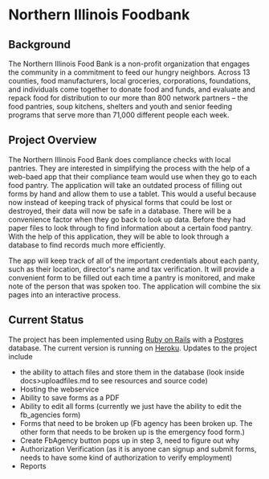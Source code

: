 # Northern Illinois Foodbank

## Background
The Northern Illinois Food Bank is a non-profit organization that engages the community in a commitment to feed our hungry neighbors. Across 13 counties, food manufacturers, local groceries, corporations, foundations, and individuals come together to donate food and funds, and evaluate and repack food for distribution to our more than 800 network partners – the food pantries, soup kitchens, shelters and youth and senior feeding programs that serve more than 71,000 different people each week.

## Project Overview
The Northern Illinois Food Bank does compliance checks with local pantries. They are interested in simplifying the process with the help of a web-baed app that their compliance team would use when they go to each food pantry. The application will take an outdated process of filling out forms by hand and allow them to use a tablet. This would a useful because now instead of keeping track of physical forms that could be lost or destroyed, their data will now be safe in a database. There will be a convenience factor when they go back to look up data. Before they had paper files to look through to find information about a certain food pantry. With the help of this application, they will be able to look through a database to find records much more efficiently.

 The app will keep track of all of the important credentials about each panty, such as their location, director's name and tax verification. It will provide a convenient form to be filled out each time a pantry is monitored, and make note of the person that was spoken too. The application will combine the six pages into an interactive process.

 ## Current Status
 The project has been implemented using [Ruby on Rails](http://rubyonrails.org) with a [Postgres](https://www.postgresql.org) database.  The current version is running on [Heroku](https://radiant-beyond-75664.herokuapp.com/login).  Updates to the project include
 * the ability to attach files and store them in the database (look inside docs>uploadfiles.md to see resources and source code)
 * Hosting the webservice
 * Ability to save forms as a PDF
 * Ability to edit all forms (currently we just have the ability to edit the fb_agencies form)
 * Forms that need to be broken up (Fb agency has been broken up. The other form that needs to be broken up is the emergency food form.)
 * Create FbAgency button pops up in step 3, need to figure out why
 * Authorization Verification (as it is anyone can signup and submit forms, needs to have some kind of authorization to verify employment)
 * Reports
